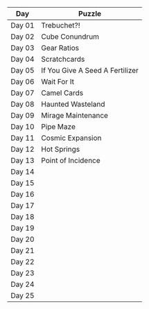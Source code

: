 
| Day  | Puzzle |
| ---- | ------ |
| Day 01  | Trebuchet?!  |
| Day 02  | Cube Conundrum  |
| Day 03  | Gear Ratios  |
| Day 04  | Scratchcards  |
| Day 05  | If You Give A Seed A Fertilizer  |
| Day 06  | Wait For It  |
| Day 07  | Camel Cards  |
| Day 08  | Haunted Wasteland  |
| Day 09  | Mirage Maintenance  |
| Day 10  | Pipe Maze  |
| Day 11  | Cosmic Expansion  |
| Day 12  | Hot Springs  |
| Day 13  | Point of Incidence  |
| Day 14  |   |
| Day 15  |   |
| Day 16  |   |
| Day 17  |   |
| Day 18  |   |
| Day 19  |   |
| Day 20  |   |
| Day 21  |   |
| Day 22  |   |
| Day 23  |   |
| Day 24  |   |
| Day 25  |   |
